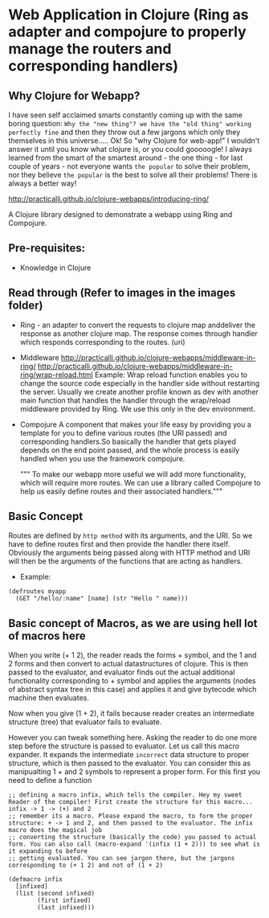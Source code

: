 # Web Application in Clojure (Ring as adapter and compojure to properly manage the routers and corresponding handlers)

## Why Clojure for Webapp?
I have seen self acclaimed smarts constantly coming up with the same boring question: `Why the "new thing"? we have the "old thing" working perfectly fine` and then they throw out a few jargons which only they themselves in this universe..... Ok! So "why Clojure for web-app!" I wouldn't answer it until you know what clojure is, or you could gooooogle! I always learned from the smart of the smartest around - the one thing - for last couple of years - not everyone wants `the popular` to solve their problem, nor they believe `the popular` is the best to solve all their problems! There is always a better way!

http://practicalli.github.io/clojure-webapps/introducing-ring/

A Clojure library designed to demonstrate a webapp using Ring and Compojure.

## Pre-requisites:
* Knowledge in Clojure

## Read through (Refer to images in the images folder)
* Ring - an adapter to convert the requests to clojure map anddeliver the response as another clojure map. The response comes through
handler which responds corresponding to the routes. (uri)

* Middleware
  http://practicalli.github.io/clojure-webapps/middleware-in-ring/
  http://practicalli.github.io/clojure-webapps/middleware-in-ring/wrap-reload.html
  Example: Wrap reload function enables you to change the source code especially in the handler side without 
  restarting the server. Usually we create another profile known as dev with another main function that handles
  the handler through the wrap/reload middleware provided by Ring. We use this only in the dev environment.

* Compojure
  A component that makes your life easy by providing you a template for you to define various routes (the URI passed)
  and corresponding handlers.So basically the handler that gets played depends on the end point passed, and the whole process 
  is easily handled when you use the framework compojure.
  
  """
  To make our webapp more useful we will add more functionality, which will require more routes. We can use a library called 
  Compojure to help us easily define routes and their associated handlers."""

## Basic Concept

Routes are defined by `http method` with its arguments, and the URI. So we have to define routes first and then provide the handler there itself.
Obviously the arguments being passed along with HTTP method and URI will then be the arguments of the functions that are acting as handlers.

* Example:

```
(defroutes myapp
  (GET "/hello/:name" [name] (str "Hello " name)))

```

## Basic concept of Macros, as we are using hell lot of macros here

When you write (+ 1 2), the reader reads the forms + symbol, and the 1 and 2 forms and then convert to actual datastructures of clojure.
This is then passed to the evaluator, and evaluator finds out the actual additional functionality corresponding to + symbol and applies the
arguments (nodes of abstract syntax tree in this case) and applies it and give bytecode which machine then evaluates.


Now when you give (1 + 2), it fails because reader creates an intermediate structure (tree) that evaluator fails to evaluate.

However you can tweak something here. Asking the reader to do one more step before the structure is passed to evaluator. Let us call this
macro expander. It expands the intermediate `incorrect` data structure to proper structure, which is then passed to the evaluator. You can consider
this as manipualting 1 + and 2 symbols to represent a proper form. For this first you need to define a function

```
;; defining a macro infix, which tells the compiler. Hey my sweet Reader of the compiler! First create the structure for this macro... infix -> 1 -> (+) and 2
;; remember its a macro. Please expand the macro, to form the proper structure: + -> 1 and 2, and then passed to the evaluator. The infix macro does the magical job
;; converting the structure (basically the code) you passed to actual form. You can also call (macro-expand '(infix (1 + 2))) to see what is it expanding to before
;; getting evaluated. You can see jargon there, but the jargons corresponding to (+ 1 2) and not of (1 + 2)

(defmacro infix 
  [infixed]
  (list (second infixed)
        (first infixed)
        (last infixed))) 


```
